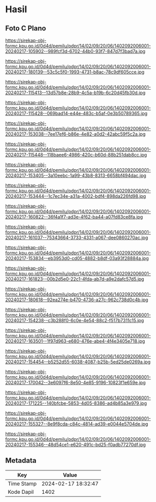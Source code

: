 # Hasil

## Foto C Plano

https://sirekap-obj-formc.kpu.go.id/0d4d/pemilu/pdpr/14/02/09/20/06/1402092006001-20240217-105902--989fcf3d-6702-44b0-93f7-847d7f3bad7a.jpg

https://sirekap-obj-formc.kpu.go.id/0d4d/pemilu/pdpr/14/02/09/20/06/1402092006001-20240217-180139--53c5c5f0-1993-4731-b8ac-78c9df605cce.jpg

https://sirekap-obj-formc.kpu.go.id/0d4d/pemilu/pdpr/14/02/09/20/06/1402092006001-20240217-115413--13d57b8e-28b9-4c5a-b19b-6c20d45fb30d.jpg

https://sirekap-obj-formc.kpu.go.id/0d4d/pemilu/pdpr/14/02/09/20/06/1402092006001-20240217-115428--069bad14-e44e-483c-b5af-0e3b50789365.jpg

https://sirekap-obj-formc.kpu.go.id/0d4d/pemilu/pdpr/14/02/09/20/06/1402092006001-20240217-153038--7ee17ef6-b86e-4e82-a0d2-42abc59f5c2a.jpg

https://sirekap-obj-formc.kpu.go.id/0d4d/pemilu/pdpr/14/02/09/20/06/1402092006001-20240217-115448--118baee6-4986-420c-b60d-88b251dab8cc.jpg

https://sirekap-obj-formc.kpu.go.id/0d4d/pemilu/pdpr/14/02/09/20/06/1402092006001-20240217-153405--3a10eebc-1a99-43b8-8313-6658bf494dac.jpg

https://sirekap-obj-formc.kpu.go.id/0d4d/pemilu/pdpr/14/02/09/20/06/1402092006001-20240217-153444--1c7ec34e-a31a-4002-bdf4-898da226fd98.jpg

https://sirekap-obj-formc.kpu.go.id/0d4d/pemilu/pdpr/14/02/09/20/06/1402092006001-20240217-160822--36f4a1f7-ad3e-4f62-ba44-a07fd83ce8fa.jpg

https://sirekap-obj-formc.kpu.go.id/0d4d/pemilu/pdpr/14/02/09/20/06/1402092006001-20240217-161037--75343664-3733-4331-a067-dee0860270ac.jpg

https://sirekap-obj-formc.kpu.go.id/0d4d/pemilu/pdpr/14/02/09/20/06/1402092006001-20240217-153834--eb3953d0-cd05-4882-b8df-03a93f28884a.jpg

https://sirekap-obj-formc.kpu.go.id/0d4d/pemilu/pdpr/14/02/09/20/06/1402092006001-20240217-161823--00b2d5e0-22c1-4fda-ab7d-a9e2dafc57d5.jpg

https://sirekap-obj-formc.kpu.go.id/0d4d/pemilu/pdpr/14/02/09/20/06/1402092006001-20240217-180618--92ea274e-b470-4736-a27c-962c738d0c4b.jpg

https://sirekap-obj-formc.kpu.go.id/0d4d/pemilu/pdpr/14/02/09/20/06/1402092006001-20240217-154238--c3b288f0-6c0e-4e54-88c2-f517b7311c15.jpg

https://sirekap-obj-formc.kpu.go.id/0d4d/pemilu/pdpr/14/02/09/20/06/1402092006001-20240217-163501--1f97d963-e680-476e-abe4-4f4e3405e718.jpg

https://sirekap-obj-formc.kpu.go.id/0d4d/pemilu/pdpr/14/02/09/20/06/1402092006001-20240217-154454--b5252d55-6038-4087-b25b-5ed25de0269a.jpg

https://sirekap-obj-formc.kpu.go.id/0d4d/pemilu/pdpr/14/02/09/20/06/1402092006001-20240217-170042--3e6097f6-8e50-4e85-9196-10823f1e659e.jpg

https://sirekap-obj-formc.kpu.go.id/0d4d/pemilu/pdpr/14/02/09/20/06/1402092006001-20240217-171225--140bfcbe-5853-4d05-8386-ad4b85a3e979.jpg

https://sirekap-obj-formc.kpu.go.id/0d4d/pemilu/pdpr/14/02/09/20/06/1402092006001-20240217-155327--8e9f8cda-c84c-4814-ad39-e0044e5704de.jpg

https://sirekap-obj-formc.kpu.go.id/0d4d/pemilu/pdpr/14/02/09/20/06/1402092006001-20240217-155346--48d54ce1-e620-491c-bd25-f0adb77270df.jpg


## Metadata

| Key        | Value               |
| ---------- | ------------------- |
| Time Stamp | 2024-02-17 18:32:47 |
| Kode Dapil | 1402                |



